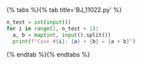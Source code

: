 {% tabs %}{% tab title='BJ_11022.py' %}

```py
n_test = int(input())
for i in range(1, n_test + 1):
  a, b = map(int, input().split())
  print(f"Case #{i}: {a} + {b} = {a + b}")
```

{% endtab %}{% endtabs %}
